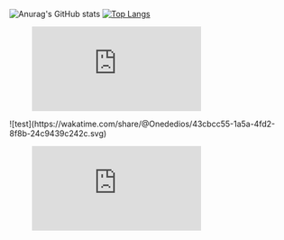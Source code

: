 ![Anurag's GitHub stats](https://github-readme-stats.vercel.app/api?username=Onededios&show_icons=true&theme=yeblu)
[![Top Langs](https://github-readme-stats.vercel.app/api/top-langs/?username=Onededios&layout=compact&theme=yeblu)](https://github.com/anuraghazra/github-readme-stats)

<figure><embed src="https://wakatime.com/share/@Onededios/740ab9e2-c211-4322-8ce2-4b3805ab1a19.svg"></embed></figure>
![test](https://wakatime.com/share/@Onededios/43cbcc55-1a5a-4fd2-8f8b-24c9439c242c.svg)

<figure><embed src="https://wakatime.com/share/@Onededios/43cbcc55-1a5a-4fd2-8f8b-24c9439c242c.svg"></embed></figure>
